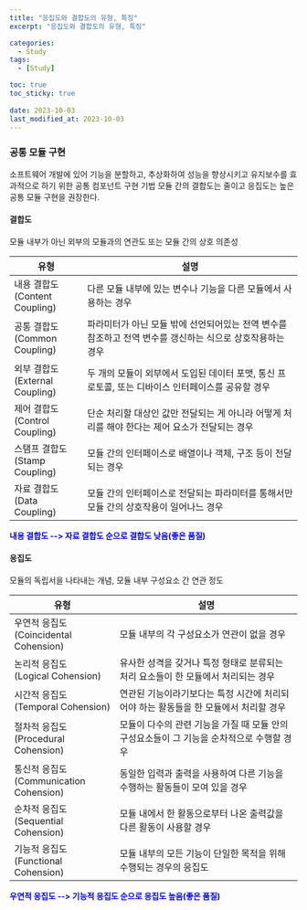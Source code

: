 ```yaml
---
title: "응집도와 결합도의 유형, 특징"
excerpt: "응집도와 결합도의 유형, 특징"

categories:
  - Study
tags:
  - [Study]

toc: true
toc_sticky: true
 
date: 2023-10-03
last_modified_at: 2023-10-03
---
```


### 공통 모듈 구현
소프트웨어 개발에 있어 기능을 분할하고, 추상화하여 성능을 향상시키고 유지보수를 효과적으로 하기 위한 공통 컴포넌트 구현 기법
모듈 간의 결합도는 줄이고 응집도는 높은 공통 모듈 구현을 권장한다.

#### 결합도
모듈 내부가 아닌 외부의 모듈과의 연관도 또는 모듈 간의 상호 의존성

|유형|설명|
|---|----|
|내용 결합도<br/>(Content Coupling)|다른 모듈 내부에 있는 변수나 기능을 다른 모듈에서 사용하는 경우|
|공통 결합도<br/>(Common Coupling)|파라미터가 아닌 모듈 밖에 선언되어있는 전역 변수를 참조하고 전역 변수를 갱신하는 식으로 상호작용하는 경우|
|외부 결합도<br/>(External Coupling)|두 개의 모듈이 외부에서 도입된 데이터 포맷, 통신 프로토콜, 또는 디바이스 인터페이스를 공유할 경우|
|제어 결합도<br/>(Control Coupling)|단순 처리할 대상인 값만 전달되는 게 아니라 어떻게 처리를 해야 한다는 제어 요소가 전달되는 경우|
|스탬프 결합도<br/>(Stamp Coupling)|모듈 간의 인터페이스로 배열이나 객체, 구조 등이 전달되는 경우|
|자료 결합도<br/>(Data Coupling)|모듈 간의 인터페이스로 전달되는 파라미터를 통해서만 모듈 간의 상호작용이 일어나느 경우|

**<span style="color:blue">내용 결합도 --> 자료 결합도 순으로 결합도 낮음(좋은 품질)</span>**

#### 응집도
모듈의 독립서을 나타내는 개념, 모듈 내부 구성요소 간 연관 정도

|유형|설명|
|---|----|
|우연적 응집도<br/>(Coincidental Cohension)|모듈 내부의 각 구성요소가 연관이 없을 경우|
|논리적 응집도<br/>(Logical Cohension)|유사한 성격을 갖거나 특정 형태로 분류되는 처리 요소들이 한 모듈에서 처리되는 경우|
|시간적 응집도<br/>(Temporal Cohension)|연관된 기능이라기보다는 특정 시간에 처리되어야 하는 활동들을 한 모듈에서 처리할 경우|
|절차적 응집도<br/>(Procedural Cohension)|모듈이 다수의 관련 기능을 가질 때 모듈 안의 구성요소들이 그 기능을 순차적으로 수행할 경우|
|통신적 응집도<br/>(Communication Cohension)|동일한 입력과 출력을 사용하여 다른 기능을 수행하는 활동들이 모여 있을 경우|
|순차적 응집도<br/>(Sequential Cohension)|모듈 내에서 한 활동으로부터 나온 출력값을 다른 활동이 사용할 경우|
|기능적 응집도<br/>(Functional Cohension)|모듈 내부의 모든 기능이 단일한 목적을 위해 수행되는 경우의 응집도|

**<span style="color:blue">우연적 응집도 --> 기능적 응집도 순으로 응집도 높음(좋은 품질)</span>**